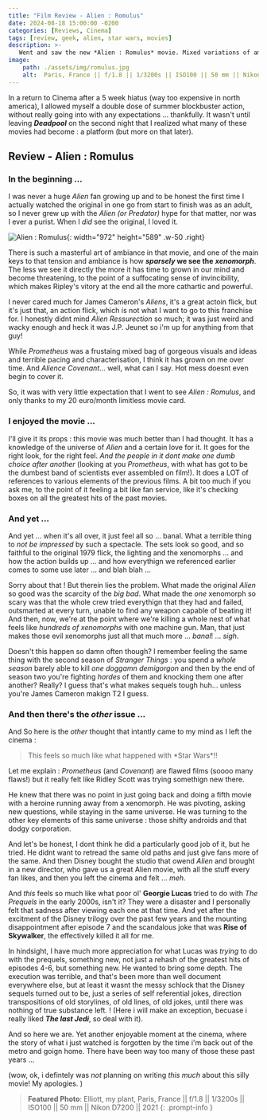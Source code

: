 ```yaml
---
title: "Film Review - Alien : Romulus"
date: 2024-08-18 15:00:00 -0200
categories: [Reviews, Cinema]
tags: [review, geek, alien, star wars, movies] 
description: >-
   Went and saw the new *Alien : Romulus* movie. Mixed variations of ambivalence ensued ... 
image: 
    path: ./assets/img/romulus.jpg
    alt:  Paris, France || f/1.8 || 1/3200s || ISO100 || 50 mm || Nikon D7200 || 2021 || Shahriar Zayyani
---
```

In a return to Cinema after a 5 week hiatus (way too expensive in north america), I allowed myself a double dose of summer blockbuster action, without really going into with any expectations ... thankfully. It wasn't until leaving ***Deadpool*** on the second night that I realized what many of these movies had become : a platform (but more on that later).

## Review - Alien : Romulus 
### In the beginning ... 

I was never a huge *Alien* fan growing up and to be honest the first time I actually watched the original in one go from start to finish was as an adult, so I never grew up with the *Alien (or Predator)* hype for that matter, nor was I ever a purist. When I *did* see the original, I loved it. 

![Alien : Romulus](https://cosmocinemas.fr/public/films/affiches/342_456/1276p10240011049e00d.jpg){: width="972" height="589" .w-50 .right}

There is such a masterful art of ambiance in that movie, and one of the main keys to that tension and ambiance is how ***sparsely* we see the** ***xenomorph***. The less we see it directly the more it has time to grown in our mind and become threatening, to the point of a suffocating sense of invincibility, which makes Ripley's vitory at the end all the more cathartic and powerful. 

I never cared much for James Cameron's *Aliens*, it's a great actoin flick, but it's just that, an action flick, which is not what I want to go to this franchise for. I honestly didnt mind *Alien Ressurection* so much; it was just weird and wacky enough and heck it was J.P. Jeunet so i'm up for anything from that guy!  

While *Prometheus* was a frustaing mixed bag of gorgeous visuals and ideas and terrible pacing and characterisation, I think it has grown on me over time. And *Alience Covenant*... well, what can I say. Hot mess doesnt even begin to cover it. 

So, it was with very little expectation that I went to see *Alien : Romulus*, and only thanks to my 20 euro/month limitless movie card.

### I enjoyed the movie ...
I'll give it its props : this movie was much better than I had thought. It has a knowledge of the universe of *Alien* and a certain love for it. It goes for the right look, for the right feel. *And the people in it dont make one dumb choice after another* (looking at you *Prometheus*, with what has got to be the dumbest band of scientists ever assembled on film!). It does a LOT of references to various elements of the previous films. A bit too much if you ask me, to the point of it feeling a bit like fan service, like it's checking boxes on all the greatest hits of the past movies. 

### And yet ... 
And yet ... when it's all over, it just feel all so ... banal. What a terrible thing to *not be impressed* by such a spectacle. The sets look so good, and so faithful to the original 1979 flick, the lighting and the xenomorphs ... and how the action builds up ... and how everythign we referenced earlier comes to some use later ... and blah blah ... 

Sorry about that ! But therein lies the problem. What made the original *Alien* so good was the scarcity of the *big bad*. What made the *one* xenomorph so scary was that the whole crew tried everythign that they had and failed, outsmarted at every turn, unable to find any weapon capable of beating it! And then, now, we're at the point where we're killing a whole nest of what feels like *hundreds of xenomorphs* with one machine gun. Man, that just makes those evil xenomorphs just all that much more ... *banal*! ... *sigh*. 

Doesn't this happen so damn often though? I remember feeling the same thing with the second season of *Stranger Things* : you spend a *whole season* barely able to kill *one doggamn demigorgon* and then by the end of season two you're fighting *hordes* of them and knocking them one after another? Really? I guess that's what makes sequels tough huh... unless you're James Cameron makign T2 I guess. 

### And then there's the *other* issue ... 
And So here is the *other* thought that intantly came to my mind as I left the cinema : 

<blockquote class="styled-quote">
  <p>This feels so much like what happened with *Star Wars*!!</p>
</blockquote>

Let me explain : *Prometheus* (and *Covenant*) are flawed films (soooo many flaws!) but it really felt like Ridley Scott was trying somethign new there. 

He knew that there was no point in just going back and doing a fifth movie with a heroine running away from a xenomorph. He was pivoting, asking new questions, while staying in the same universe. He was turning to the other key elements of this same universe : those shifty androids and that dodgy corporation. 

And let's be honest, I dont think he did a particularly good job of it, but he tried. He didnt want to retread the same old paths and just give fans more of the same. And then Disney bought the studio that owend *Alien* and brought in a new director, who gave us a great Alien movie, with all the stuff every fan likes, and then you left the cinema and felt ... *meh*. 

And *this* feels so much like what poor ol' **Georgie Lucas** tried to do with *The Prequels* in the early 2000s, isn't it? They were a disaster and I personally felt that sadness after viewing each one at that time. And yet after the excitment of the Disney trilogy over the past few years and the mounting disappointment after episode 7 and the scandalous joke that was **Rise of Skywalker**, the effectively killed it all for me. 

In hindsight, I have much more appreciation for what Lucas was *trying* to do with the prequels, something new, not just a rehash of the greatest hits of episodes 4-6, but something new. He wanted to bring some depth. The execution was terrible, and that's been more than well document everywhere else, but at least it wasnt the messy schlock that the Disney sequels turned out to be, just a series of self referential jokes, direction transpositions of old storylines, of old lines, of old jokes, until there was nothing of true substance left. ! (Here i will make an exception, becuase i really liked ***The last Jedi***, so deal with it). 

And so here we are. Yet another enjoyable moment at the cinema, where the story of what i just watched is forgotten by the time i'm back out of the metro and goign home. There have been way too many of those these past years ... 

(wow, ok, i defintely was *not* planning on writing *this much* about this silly movie! My apologies. )

> **Featured Photo**: 
Elliott, my plant, Paris, France || f/1.8 || 1/3200s || ISO100 || 50 mm || Nikon D7200 || 2021 
{: .prompt-info }




